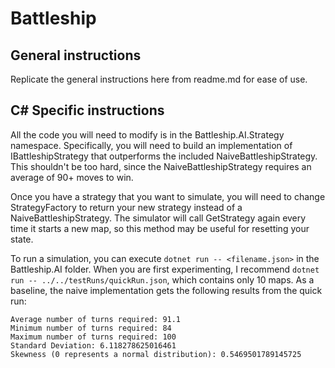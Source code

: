 # Battleship

## General instructions

Replicate the general instructions here from readme.md for ease of use.

## C# Specific instructions

All the code you will need to modify is in the Battleship.AI.Strategy namespace.
Specifically, you will need to build an implementation of IBattleshipStrategy that outperforms the included NaiveBattleshipStrategy.
This shouldn't be too hard, since the NaiveBattleshipStrategy requires an average of 90+ moves to win.

Once you have a strategy that you want to simulate, you will need to change StrategyFactory to return your new strategy instead of a NaiveBattleshipStrategy.
The simulator will call GetStrategy again every time it starts a new map, so this method may be useful for resetting your state.

To run a simulation, you can execute `dotnet run -- <filename.json>` in the Battleship.AI folder.
When you are first experimenting, I recommend `dotnet run -- ../../testRuns/quickRun.json`, which contains only 10 maps.
As a baseline, the naive implementation gets the following results from the quick run:

```
Average number of turns required: 91.1
Minimum number of turns required: 84
Maximum number of turns required: 100
Standard Deviation: 6.118278625016461
Skewness (0 represents a normal distribution): 0.5469501789145725
```